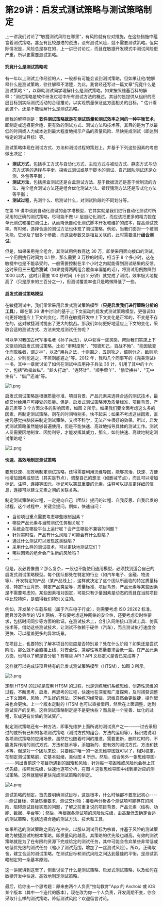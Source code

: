 # 第29讲：启发式测试策略与测试策略制定

上一讲我们讨论了"敏捷测试风险在哪里"，有风险就有应对措施，在这些措施中蕴含着测试策略，甚至有比较激进的说法，没有测试风险，就不需要测试策略。但实际情况是，风险总是存在的，上一讲已讨论过，而且在敏捷开发模式中测试风险更严重，所以更需要测试策略。

#### 究竟什么是测试策略呢

有一年以上测试工作经验的人，一般都有可能会谈到测试策略，但如果让他/她解释什么是测试策略，往往解释不清楚，为此，我曾经还写过一篇文章"究竟什么是测试策略？"，以帮助测试同学理解什么是测试策略。如果按照维基百科的解释："测试策略是软件研发过程中所有测试方法的概述，其目的是提供从组织的高层目标到实际测试活动的合理推论，以实现质量保证这方面相关的目标。" 估计看到这个，还是不能理解什么是测试策略。

而我的解释则是：**软件测试策略就是在测试质量和测试效率之间的一种平衡艺术**，即制定或选择更合适、更有效的测试方式、测试方法和技术等，其目的是为了以最低的时间或人力成本达到最大程度地揭示产品的质量风险、尽快完成测试（即达到特定的测试目标）等。

测试策略体现在测试方式、方法和测试过程的策划上，并基于下列这些因素的考虑做出决定：

* **测试方式**，包括手工方式与自动化方式、主动方式与被动方式、静态方式与动态方式等的选择与平衡，探索式测试或基于脚本的测试、自己团队测试还是众测、外包等平衡；
* **测试方法**，包括黑盒测试还是白盒测试方法、基于数据流还是基于控制流的方法、完全组合测试方法还是组合优化测试方法、错误猜测方法还是形式化方法等平衡；
* **测试过程**，先测什么、后测试什么，对测试阶段的不同划分等。

在第 16 讲中谈到自动化测试的金字塔模型，它其实就是我们进行自动化测试时所采用的正确的测试策略，尽可能不做 UI 层自动化测试，而应该把更多的精力投在单元测试和接口测试上，从而降低自动化测试脚本开发和维护的成本，提高测试效率。有时候，选择合适的测试方法也体现了测试策略，例如，当我们面对一个被测功能，它涉及了很多个参数，而这些参数又是相互关联的，此时需要进行**组合测试**。

但是，如果采用完全组合，其测试用例数高达 30 万，即使采用面向接口的测试，一个用例执行时间为 0.1 秒，那么需要 3 万秒的时间，相当于 8 个多小时，这在敏捷中也是不能承受的，一般需要控制在半个小时之内就能得到测试结果的反馈。这时采用**三三组合测试**（如果觉得两两组合覆盖率偏低的话），将测试用例数降到 1000 以内，这时只需要 100 秒时间（不到 2 分钟）就完成了测试，效率极大地提高了（只是原来的三百分之一），但测试覆盖率也只是略微降低了一些。

#### 启发式测试策略模型

在敏捷测试中，我们常常采用启发式测试策略模型（**只是启发我们进行策略分析的工具**），即在第 26 讲中讨论的基于上下文驱动的启发式测试策略模型，更强调如何更好地适应上下文的变化，而且在敏捷开发中上下文变化是正常的，不变是不存在的，这对敏捷测试提出了更大的挑战。那我们如何更好地适应上下文的变化，采取合适的测试方式、方法来完成测试任务呢？

可以学习我国古代军事名著《孙子兵法》，从中获得一些灵感，帮助我们实施上下文驱动的启发式测试策略，比如 "审时度势"、"知彼知己，百战不殆"、"能因敌变化而取胜者，谓之神"，以及"用兵之法，十则围之，五则攻之，倍则分之，敌则能战之，少则能逃之，不若则能避之"等。2012 年，我和几个同事写的《完美测试》一书，其中一章就讨论了如何在测试中应用孙子兵法 36 计，引用了其中的十六计，包括"欲擒故纵"、"趁火打劫"、"连环计"、"顺手牵羊"、"偷梁换柱"、"无中生有"、"借尸还魂"等。


<Image alt="1.png" src="https://s0.lgstatic.com/i/image3/M01/08/D9/CgoCgV6lKbCAa7XzAAEC86TAr0o338.png"/> 
  

启发式测试策略是根据质量标准、项目背景、产品元素来选择合适的测试技术，最终交付给用户可接受的质量。但是，启发式测试策略涉及质量标准、项目背景、产品元素等 3 个方面众多的影响因素，如图 2 所示。如果我们要全面考虑这么多的因素，再制定测试策略，则花的时间特别多，快不起来；如果不考虑这些因素，直接凭感觉拍脑袋来制定测试策略，又很不科学，无法产生很好的效果。所以，启发式测试策略虽然能够普遍使用，但是不能快速、高效地指导具体的测试工作。测试人员需要因地制宜、因势利导，才能发挥其威力，那么，如何快速、高效地制定测试策略呢？


<Image alt="2.png" src="https://s0.lgstatic.com/i/image3/M01/16/08/Ciqah16lKdiAeVvUACrjv81l3yo494.png"/> 


#### 快速、高效地制定测试策略

要想快速、高效地制定测试策略，还得需要利用思维导图，能够灵活、快速、方便地增加因素或想法（其实是节点）、调整自己的想法（如删减节点），而且可以增加标记、注释、连接等图元，标记可以突显重要的元素，注释可以提高更详细的信息，连接可以建立元素之间的关联关系。

制定测试策略的过程，一定是向自己（团队）提问的过程、自我反思、自我启发的过程，这个过程中，关键会提问。例如，快速自问：

* 当前项目重点需要考虑哪些限制因素？
* 哪些产品元素与当前测试任务相关呢？
* 系统会在哪些平台上运行呢？会产生哪些不兼容的问题？
* 针对实时性，产品有什么风险？可能会有什么缺陷？
* 通过什么测试可以发现这类缺陷？
* 采用什么样的测试技术，可以更快地测试它们？
* 哪些因素的组合会产生新的风险吗？
* ......

但是，没必要像图 2 那么复杂，一般也不能使用通用模型，必须找到适合自己的启发式测试策略模型。每个团队都处在特定的行业（如汽车电子、金融、物流等）、开发特定的产品（某产品线上），这样就决定了这个团队所面临的特定质量标准、特定行业背景、特定产品类型等，质量标准、项目背景、产品元素等某些因素是不需要考虑的，某些因素相对固定，可能只有少量因素是动态的而且在当前项目中比较特殊，是值得我们特别关注的。

例如，开发某个车载系统（属于汽车电子行业），则需要考虑 ISO 26262 标准，而且涉及典型的 V2X 网络，不仅要考虑这种网络的安全性，还要考虑实时性要求，包括时间同步等方面的验证。在测试技术上，会引入网络接口测试工具、仿真技术等。借助这些测试技术，让测试不依赖于硬件（汽车），而且测试执行速度会更快、可以覆盖更多的异常场景。

在项目上，也要特别了解本项目的进度是否特别紧？处在什么阶段？如果还是尝试阶段，那么就不会直接上线，对安全性、兼容性等质量要求会低一些。在产品元素方面，也可以了解是否分层？有哪些 API？API 文档定义是否已完成等？

这样就可以完成该项目特有的启发式测试策略模型（HTSM），如图 3 所示。


<Image alt="3.png" src="https://s0.lgstatic.com/i/image3/M01/08/D9/CgoCgV6lKfyASdxeAAOMxkO-VdA430.png"/> 


定制 HTSM 的过程是应用 HTSM 的过程，也是训练我们系统思维、创造性思维的过程，不断思考、启发、再思考的过程，快速地在深度和广度探索，及时捕获调整上下文因素、风险，产生好的想法。这种练习经常做，思维自然会更敏捷，操作起来也会更快。上一个版本定制的 HTSM 也可以直接借用，然后在上面调整，达到测试资产的复用，这样测试策略制定是不是更快些？而且是一个完善、优化的过程，形成更有价值的测试资产。

制定测试策略还有一种方法，即事先维护上面所说的测试资产之一------过去采用过的或所有已知的各项测试策略（测试方式的组合、方法的运用等），标识或说明各项测试策略的应用场景。虽然它也随着时间的推进，需要更新，删除过时的、不能发挥作用的测试方式、方法和技术等，添加新的、更有效的测试方式、方法和技术等，但是对一个团队来说，只要维护唯一的一张思维导图就可以了，相对稳定，在制定测试策略前，它基本就绪，类似图 4 所示。然后，结合另外一张思维导图------列出当前这个项目所遇到的困难和风险，针对每一项困难或风险也会标上其优先级，按照优先级，快速地逐项分析，在图 4 这张思维导图中找到相对应的测试策略，这样就能够更快完成测试策略的制定。


<Image alt="4.png" src="https://s0.lgstatic.com/i/image3/M01/08/D9/CgoCgV6lKgmAdWD_AAQp9NngbLE148.png"/> 


测试策略的制定，首先要明确测试目标，这是根本，什么时候都不要忘记初心------测试目标，包括质量要求、测试交付物；接着再分析各个测试项可能存在的风险、阻碍测试目标实现的问题，了解之前重复说的项目背景、产品元素（结构、功能、数据、平台等）；然后，再根据各测试项的风险优先级，由高至低去确定合适的测试策略，包括选择合适的测试方法、技术和工具。

如果所选的测试策略之间存在冲突，以服从测试目标为宗旨，并基于风险的测试策略为敏捷测试的根本策略，即质量风险越高，其策略的优先级也越高。有效的测试策略就是为了在有限的资源下完成给定的测试任务，其中可能会舍弃某些非常低或较低优先级的测试任务（缩小了测试范围，增加了一丝测试风险）。所以，正确取舍，建立合适的测试策略，在测试目标和测试风险之间达到最佳的平衡，是测试策略制定的一条基本原则。

这一讲就讲到这里了，侧重讨论了什么是测试策略、启发式测试策略，以及如何在敏捷开发中快速、高效地制定测试策略。

最后，给你出一个思考题：原来由两个人负责"拉勾教育"App 的 Android 或 iOS 某个版本（其中一个迭代的版本），现在改为你一个人负责，开发周期不变，你会采取什么样的测试策略，降低测试风险？欢迎留言讨论。

